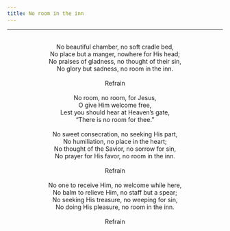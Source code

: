 ```yaml
---
title: No room in the inn
---
```


---
<center>
<br/>
No beautiful chamber, no soft cradle bed,<br/>
No place but a manger, nowhere for His head;<br/>
No praises of gladness, no thought of their sin,<br/>
No glory but sadness, no room in the inn.<br/>
<br/>
Refrain<br/>
<br/>
No room, no room, for Jesus,<br/>
O give Him welcome free,<br/>
Lest you should hear at Heaven’s gate,<br/>
“There is no room for thee.”<br/>
<br/>
No sweet consecration, no seeking His part,<br/>
No humiliation, no place in the heart;<br/>
No thought of the Savior, no sorrow for sin,<br/>
No prayer for His favor, no room in the inn.<br/>
<br/>
Refrain<br/>
<br/>
No one to receive Him, no welcome while here,<br/>
No balm to relieve Him, no staff but a spear;<br/>
No seeking His treasure, no weeping for sin,<br/>
No doing His pleasure, no room in the inn.<br/>
<br/>
Refrain<br/>

</center>